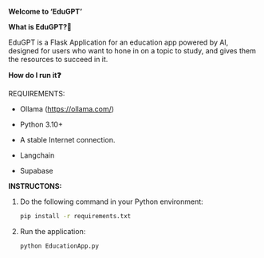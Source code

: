**Welcome to ‘EduGPT’**

**What is EduGPT?🔗**

EduGPT is a Flask Application for an education app powered by AI, designed for users who want to hone in on a topic to study, and gives them the resources to succeed in it. 

**How do I run it❓**

REQUIREMENTS:

- Ollama (https://ollama.com/)

- Python 3.10+

- A stable Internet connection.

- Langchain

- Supabase

**INSTRUCTONS:**

1. Do the following command in your Python environment:

   ```bash
   pip install -r requirements.txt
   ```

2. Run the application:

   ```bash
   python EducationApp.py
   ```
